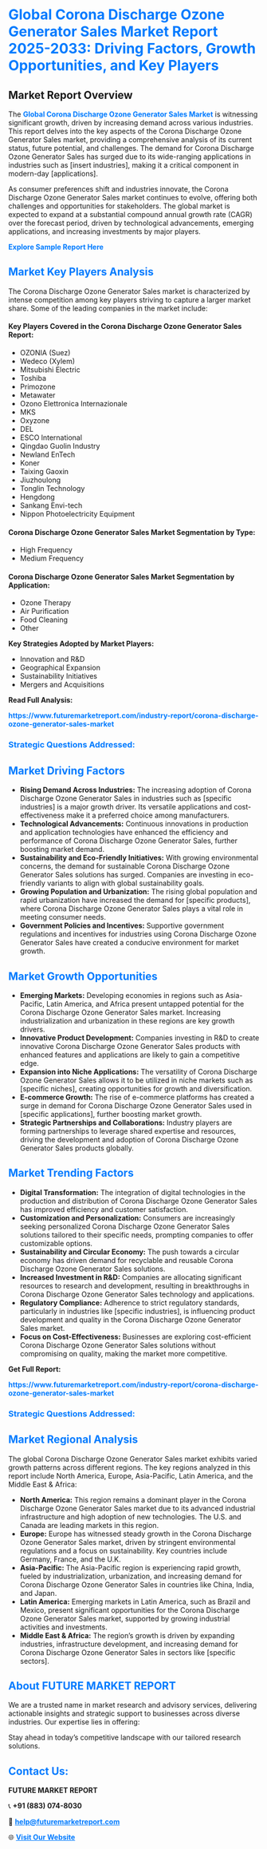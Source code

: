 <h1 style="color: #007BFF;">Global Corona Discharge Ozone Generator Sales Market Report 2025-2033: Driving Factors, Growth Opportunities, and Key Players</h1>

<section id="overview">
<h2>Market Report Overview</h2>
<p>The <a href="https://www.futuremarketreport.com/industry-report/corona-discharge-ozone-generator-sales-market" style="color: #007BFF; text-decoration: none;"><strong>Global Corona Discharge Ozone Generator Sales Market</strong></a> is witnessing significant growth, driven by increasing demand across various industries. This report delves into the key aspects of the Corona Discharge Ozone Generator Sales market, providing a comprehensive analysis of its current status, future potential, and challenges. The demand for Corona Discharge Ozone Generator Sales has surged due to its wide-ranging applications in industries such as [insert industries], making it a critical component in modern-day [applications].</p>
<p>As consumer preferences shift and industries innovate, the Corona Discharge Ozone Generator Sales market continues to evolve, offering both challenges and opportunities for stakeholders. The global market is expected to expand at a substantial compound annual growth rate (CAGR) over the forecast period, driven by technological advancements, emerging applications, and increasing investments by major players.</p>
</section>

<section id="overview">
<p><a href="https://www.futuremarketreport.com/request-sample/reportId=108930" style="color: #007BFF; text-decoration: none;"><strong>Explore Sample Report Here</strong></a></p>
</section>

<section id="key-players">
<h2 style="color: #007BFF;">Market Key Players Analysis</h2>
<p>The Corona Discharge Ozone Generator Sales market is characterized by intense competition among key players striving to capture a larger market share. Some of the leading companies in the market include:</p>
<h4>Key Players Covered in the Corona Discharge Ozone Generator Sales Report:</h4>
<ul><li>OZONIA (Suez)</li><li>Wedeco (Xylem)</li><li>Mitsubishi Electric</li><li>Toshiba</li><li>Primozone</li><li>Metawater</li><li>Ozono Elettronica Internazionale</li><li>MKS</li><li>Oxyzone</li><li>DEL</li><li>ESCO lnternational</li><li>Qingdao Guolin Industry</li><li>Newland EnTech</li><li>Koner</li><li>Taixing Gaoxin</li><li>Jiuzhoulong</li><li>Tonglin Technology</li><li>Hengdong</li><li>Sankang Envi-tech</li><li>Nippon Photoelectricity Equipment</li></ul>
<h4>Corona Discharge Ozone Generator Sales Market Segmentation by Type:</h4>
<ul><li>High Frequency</li><li>Medium Frequency</li></ul>

<h4>Corona Discharge Ozone Generator Sales Market Segmentation by Application:</h4>
<ul><li>Ozone Therapy</li><li>Air Purification</li><li>Food Cleaning</li><li>Other</li></ul>
<p><strong>Key Strategies Adopted by Market Players:</strong></p>
<ul>
<li>Innovation and R&D</li>
<li>Geographical Expansion</li>
<li>Sustainability Initiatives</li>
<li>Mergers and Acquisitions</li>
</ul>
</section>

<section>
<p><strong>Read Full Analysis: </strong></p><a href="https://www.futuremarketreport.com/industry-report/corona-discharge-ozone-generator-sales-market" style="color: #007BFF; text-decoration: none;"><strong>https://www.futuremarketreport.com/industry-report/corona-discharge-ozone-generator-sales-market</strong></a>
<h3 style="color: #007BFF;">Strategic Questions Addressed:</h3>
</section>

<section id="driving-factors">
<h2 style="color: #007BFF;">Market Driving Factors</h2>
<ul>
<li><strong>Rising Demand Across Industries:</strong> The increasing adoption of Corona Discharge Ozone Generator Sales in industries such as [specific industries] is a major growth driver. Its versatile applications and cost-effectiveness make it a preferred choice among manufacturers.</li>
<li><strong>Technological Advancements:</strong> Continuous innovations in production and application technologies have enhanced the efficiency and performance of Corona Discharge Ozone Generator Sales, further boosting market demand.</li>
<li><strong>Sustainability and Eco-Friendly Initiatives:</strong> With growing environmental concerns, the demand for sustainable Corona Discharge Ozone Generator Sales solutions has surged. Companies are investing in eco-friendly variants to align with global sustainability goals.</li>
<li><strong>Growing Population and Urbanization:</strong> The rising global population and rapid urbanization have increased the demand for [specific products], where Corona Discharge Ozone Generator Sales plays a vital role in meeting consumer needs.</li>
<li><strong>Government Policies and Incentives:</strong> Supportive government regulations and incentives for industries using Corona Discharge Ozone Generator Sales have created a conducive environment for market growth.</li>
</ul>
</section>

<section id="growth-opportunities">
<h2 style="color: #007BFF;">Market Growth Opportunities</h2>
<ul>
<li><strong>Emerging Markets:</strong> Developing economies in regions such as Asia-Pacific, Latin America, and Africa present untapped potential for the Corona Discharge Ozone Generator Sales market. Increasing industrialization and urbanization in these regions are key growth drivers.</li>
<li><strong>Innovative Product Development:</strong> Companies investing in R&D to create innovative Corona Discharge Ozone Generator Sales products with enhanced features and applications are likely to gain a competitive edge.</li>
<li><strong>Expansion into Niche Applications:</strong> The versatility of Corona Discharge Ozone Generator Sales allows it to be utilized in niche markets such as [specific niches], creating opportunities for growth and diversification.</li>
<li><strong>E-commerce Growth:</strong> The rise of e-commerce platforms has created a surge in demand for Corona Discharge Ozone Generator Sales used in [specific applications], further boosting market growth.</li>
<li><strong>Strategic Partnerships and Collaborations:</strong> Industry players are forming partnerships to leverage shared expertise and resources, driving the development and adoption of Corona Discharge Ozone Generator Sales products globally.</li>
</ul>
</section>

<section id="trending-factors">
<h2 style="color: #007BFF;">Market Trending Factors</h2>
<ul>
<li><strong>Digital Transformation:</strong> The integration of digital technologies in the production and distribution of Corona Discharge Ozone Generator Sales has improved efficiency and customer satisfaction.</li>
<li><strong>Customization and Personalization:</strong> Consumers are increasingly seeking personalized Corona Discharge Ozone Generator Sales solutions tailored to their specific needs, prompting companies to offer customizable options.</li>
<li><strong>Sustainability and Circular Economy:</strong> The push towards a circular economy has driven demand for recyclable and reusable Corona Discharge Ozone Generator Sales solutions.</li>
<li><strong>Increased Investment in R&D:</strong> Companies are allocating significant resources to research and development, resulting in breakthroughs in Corona Discharge Ozone Generator Sales technology and applications.</li>
<li><strong>Regulatory Compliance:</strong> Adherence to strict regulatory standards, particularly in industries like [specific industries], is influencing product development and quality in the Corona Discharge Ozone Generator Sales market.</li>
<li><strong>Focus on Cost-Effectiveness:</strong> Businesses are exploring cost-efficient Corona Discharge Ozone Generator Sales solutions without compromising on quality, making the market more competitive.</li>
</ul>
</section>

<section>
<p><strong>Get Full Report: </strong></p><a href="https://www.futuremarketreport.com/industry-report/corona-discharge-ozone-generator-sales-market" style="color: #007BFF; text-decoration: none;"><strong>https://www.futuremarketreport.com/industry-report/corona-discharge-ozone-generator-sales-market</strong></a>
<h3 style="color: #007BFF;">Strategic Questions Addressed:</h3>
</section>


<section id="regional-analysis">
<h2 style="color: #007BFF;">Market Regional Analysis</h2>
<p>The global Corona Discharge Ozone Generator Sales market exhibits varied growth patterns across different regions. The key regions analyzed in this report include North America, Europe, Asia-Pacific, Latin America, and the Middle East & Africa:</p>
<ul>
<li><strong>North America:</strong> This region remains a dominant player in the Corona Discharge Ozone Generator Sales market due to its advanced industrial infrastructure and high adoption of new technologies. The U.S. and Canada are leading markets in this region.</li>
<li><strong>Europe:</strong> Europe has witnessed steady growth in the Corona Discharge Ozone Generator Sales market, driven by stringent environmental regulations and a focus on sustainability. Key countries include Germany, France, and the U.K.</li>
<li><strong>Asia-Pacific:</strong> The Asia-Pacific region is experiencing rapid growth, fueled by industrialization, urbanization, and increasing demand for Corona Discharge Ozone Generator Sales in countries like China, India, and Japan.</li>
<li><strong>Latin America:</strong> Emerging markets in Latin America, such as Brazil and Mexico, present significant opportunities for the Corona Discharge Ozone Generator Sales market, supported by growing industrial activities and investments.</li>
<li><strong>Middle East & Africa:</strong> The region’s growth is driven by expanding industries, infrastructure development, and increasing demand for Corona Discharge Ozone Generator Sales in sectors like [specific sectors].</li>
</ul>
</section>

<footer>
<h2 style="color: #007BFF;">About FUTURE MARKET REPORT</h2>
<p>We are a trusted name in market research and advisory services, delivering actionable insights and strategic support to businesses across diverse industries. Our expertise lies in offering:</p>

<p>Stay ahead in today’s competitive landscape with our tailored research solutions.</p>

<h2 style="color: #007BFF;">Contact Us:</h2>
<p><strong>FUTURE MARKET REPORT</strong></p>
<p>📞 <strong>+91 (883) 074-8030</strong></p>
<p>📧 <strong><a href="mailto:help@futuremarketreport.com" style="color: #007BFF;">help@futuremarketreport.com</a></strong></p>
<p>🌐 <strong><a href="https://www.futuremarketreport.com/" style="color: #007BFF;">Visit Our Website</a></strong></p>
</footer>